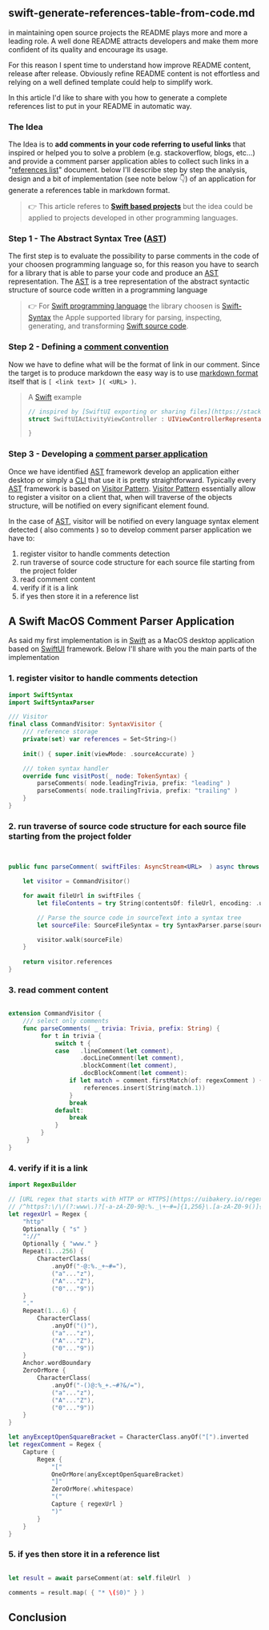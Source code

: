 ## swift-generate-references-table-from-code.md

in maintaining open source projects the README plays more and more a leading role. A well done README attracts developers and make them more confident of its quality and encourage its usage.

For this reason I spent time to understand how improve README content, release after release. Obviously refine README content  is not effortless and relying on a well defined template could help to simplify work.

In this article I'd like to share with you how to generate a complete references list to put in your README in automatic way. 

### The Idea

The Idea is to **add comments in your code referring to useful links** that inspired or helped you to solve a problem (e.g. stackoverflow, blogs, etc...) and provide a comment parser application ables to collect such links in a "<u>references list</u>" document. below I'll describe step by step the analysis, design and a bit of implementation (see note below 👇) of an application for generate a references table in markdown format.

> 👉 This article referes to **[Swift based projects]([Swift])** but the idea could be applied to projects developed in other programming languages.

### Step 1 - The Abstract Syntax Tree ([AST]) 

The first step is to evaluate the possibility to parse comments in the code of your choosen programming language so, for this reason you have to search for a library that is able to parse your code and produce an [AST] representation.
The [AST] is a tree representation of the abstract syntactic structure of source code written in a programming language 

> 👉 For [Swift programming language]([Swift]) the library choosen is [Swift-Syntax] the Apple supported library for parsing, inspecting, generating, and transforming [Swift source code]([Swift]). 

### Step 2 - Defining a <u>comment convention</u>

Now we have to define what will be the format of link in our comment. Since the target is to produce markdown the easy way is to use [markdown format]([md-link]) itself that is `[ <link text> ]( <URL> )`.

> A [Swift] example
>```swift
> // inspired by [SwiftUI exporting or sharing files](https://stackoverflow.com/a/56828100/521197)
> struct SwiftUIActivityViewController : UIViewControllerRepresentable {
>
> }
>```

### Step 3 - Developing a <u>comment parser application</u>

Once we have identified [AST] framework develop an application either desktop or simply a [CLI]  that use it is pretty straightforward. Typically every [AST] framework is based on [Visitor Pattern]([visitor]). [Visitor Pattern]([visitor]) essentially allow to register a visitor on a client that, when will traverse of the objects structure, will be notified on every significant element found.

In the case of [AST], visitor will be notified on every language syntax element detected ( also comments ) so to develop comment parser application we have to:
1. register visitor to handle comments detection 
1. run traverse of source code structure for each source file starting from the project folder
1. read comment content
1. verify if it is a link 
1. if yes then store it in a reference list 

## A Swift MacOS Comment Parser Application  

As said my first implementation is in [Swift] as a MacOS desktop application based on [SwiftUI] framework. Below I'll share with you the main parts of the implementation 

### 1. register visitor to handle comments detection 

```swift
import SwiftSyntax
import SwiftSyntaxParser

/// Visitor 
final class CommandVisitor: SyntaxVisitor {
    /// reference storage
    private(set) var references = Set<String>()
    
    init() { super.init(viewMode: .sourceAccurate) }

    /// token syntax handler
    override func visitPost(_ node: TokenSyntax) {
        parseComments( node.leadingTrivia, prefix: "leading" )
        parseComments( node.trailingTrivia, prefix: "trailing" )
    }
}

```
### 2. run traverse of source code structure for each source file starting from the project folder 

```swift


public func parseComment( swiftFiles: AsyncStream<URL>  ) async throws -> Set<String> {

    let visitor = CommandVisitor()

    for await fileUrl in swiftFiles {
        let fileContents = try String(contentsOf: fileUrl, encoding: .utf8)

        // Parse the source code in sourceText into a syntax tree
        let sourceFile: SourceFileSyntax = try SyntaxParser.parse(source: fileContents)

        visitor.walk(sourceFile)
    }
       
    return visitor.references
}

```

### 3. read comment content

```swift

extension CommandVisitor {      
    /// select only comments
    func parseComments( _ trivia: Trivia, prefix: String) {
         for t in trivia {
             switch t {
             case   .lineComment(let comment),
                    .docLineComment(let comment),
                    .blockComment(let comment),
                    .docBlockComment(let comment):
                 if let match = comment.firstMatch(of: regexComment ) {
                     references.insert(String(match.1))
                 }
                 break
             default:
                 break
             }
         }
     }
}

```

### 4. verify if it is a link 

```swift
import RegexBuilder

// [URL regex that starts with HTTP or HTTPS](https://uibakery.io/regex-library/url)
// /^https?:\/\/(?:www\.)?[-a-zA-Z0-9@:%._\+~#=]{1,256}\.[a-zA-Z0-9()]{1,6}\b(?:[-a-zA-Z0-9()@:%_\+.~#?&\/=]*)$/
let regexUrl = Regex {
    "http"
    Optionally { "s" }
    "://"
    Optionally { "www." }
    Repeat(1...256) {
        CharacterClass(
            .anyOf("-@:%._+~#="),
            ("a"..."z"),
            ("A"..."Z"),
            ("0"..."9"))
    }
    "."
    Repeat(1...6) {
        CharacterClass(
            .anyOf("()"),
            ("a"..."z"),
            ("A"..."Z"),
            ("0"..."9"))
    }
    Anchor.wordBoundary
    ZeroOrMore {
        CharacterClass(
            .anyOf("-()@:%_+.~#?&/="),
            ("a"..."z"),
            ("A"..."Z"),
            ("0"..."9"))
    }
}

let anyExceptOpenSquareBracket = CharacterClass.anyOf("[").inverted
let regexComment = Regex {
    Capture {
        Regex {
            "["
            OneOrMore(anyExceptOpenSquareBracket)
            "]"
            ZeroOrMore(.whitespace)
            "("
            Capture { regexUrl }
            ")"
        }
    }
}

```

### 5. if yes then store it in a reference list

```swift

let result = await parseComment(at: self.fileUrl  )

comments = result.map( { "* \($0)" } )


```
## Conclusion


[AST]: https://en.wikipedia.org/wiki/Abstract_syntax_tree
[Swift]: https://www.swift.org
[Swift-Syntax]: https://github.com/apple/swift-syntax.git
[md-link]: https://www.markdownguide.org/basic-syntax/#links
[visitor]: https://en.wikipedia.org/wiki/Visitor_pattern
[cli]: https://en.wikipedia.org/wiki/Command-line_interface
[SwiftUI]: https://developer.apple.com/xcode/swiftui/